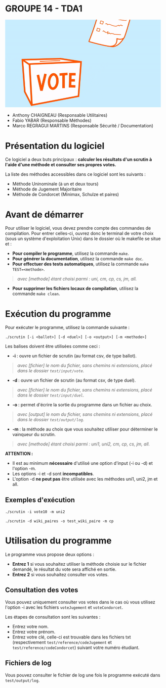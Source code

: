 # GROUPE 14 - TDA1
![Logo Markdown](giffancy.gif)
* Anthony CHAIGNEAU (Responsable Utilitaires)
* Fabio YABAR (Responsable Méthodes)
* Marco REGRAGUI MARTINS (Responsable Sécurité / Documentation)

# Présentation du logiciel

Ce logiciel a deux buts principaux : **calculer les résultats d'un scrutin à l'aide d'une méthode et consulter ses propres votes.**

La liste des méthodes accessibles dans ce logiciel sont les suivants :
* Méthode Uninominale (à un et deux tours)
* Méthode de Jugement Majoritaire
* Méthode de Condorcet (Minimax, Schulze et paires)

# Avant de démarrer

Pour utiliser le logiciel, vous devez prendre compte des commandes de compilation. Pour entrer celles-ci, ouvrez donc le terminal de votre choix (sous un système d'exploitation Unix) dans le dossier où le makefile se situe et :
* **Pour compiler le programme**, utilisez la commande `make`.
* **Pour générer la documentation**, utilisez la commande `make doc`.
* **Pour effectuer des tests automatiques**, utilisez la commande `make TEST=<methode>`.
 > *avec [methode] étant choisi parmi : uni, cm, cp, cs, jm, all.*
* **Pour supprimer les fichiers locaux de compilation**, utilisez la commande `make clean`.

# Exécution du programme

Pour exécuter le programme, utilisez la commande suivante :

```
./scrutin [-i <ballot>] [-d <duel>] [-o <output>] [-m <methode>]
```

Les balises doivent être utilisées comme ceci :
* **-i <ballot>** : ouvre un fichier de scrutin (au format csv, de type ballot).
 > *avec [fichier] le nom du fichier, sans chemins ni extensions, placé dans le dossier `test/input/vote`.*
* **-d <duel>** : ouvre un fichier de scrutin (au format csv, de type duel).
 > *avec [fichier] le nom du fichier, sans chemins ni extensions, placé dans le dossier `test/input/duel`.*
* **-o <output>** : permet d'écrire la sortie du programme dans un fichier au choix.
 > *avec [output] le nom du fichier, sans chemins ni extensions, placé dans le dossier `test/output/log`.*
* **-m <methode>** : la méthode au choix que vous souhaitez utiliser pour déterminer le vainqueur du scrutin.
 > *avec [methode] étant choisi parmi : uni1, uni2, cm, cp, cs, jm, all.*

**ATTENTION :**
- Il est au minimum **nécessaire** d'utilisé une option d'input (-i ou -d) et l'option -m.
- Les options -i et -d sont **incompatibles**.
- L'option -d **ne peut pas** être utilisée avec les méthodes uni1, uni2, jm et all.

## Exemples d'exécution

```
./scrutin -i vote10 -m uni2
```

```
./scrutin -d wiki_paires -o test_wiki_paire -m cp
```

# Utilisation du programme

Le programme vous propose deux options :
* **Entrez 1** si vous souhaitez utiliser la méthode choisie sur le fichier demandé, le résultat du vote sera affiché en sortie.
* **Entrez 2** si vous souhaitez consulter vos votes.

## Consultation des votes

Vous pouvez uniquement consulter vos votes dans le cas où vous utilisez l'option -i avec les fichiers `voteJugement` et  `voteCondorcet`.

Les étapes de consultation sont les suivantes :
- Entrez votre nom.
- Entrez votre prénom.
- Entrez votre clé, celle-ci est trouvable dans les fichiers txt (respectivement `test/reference/codeJugement` et `test/reference/codeCondorcet`) suivant votre numéro étudiant.

## Fichiers de log

Vous pouvez consulter le fichier de log une fois le programme exécuté dans `test/output/log`.

